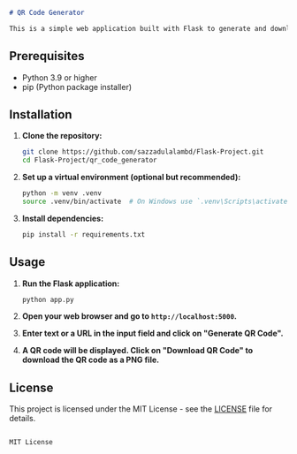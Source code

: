 

```markdown
# QR Code Generator

This is a simple web application built with Flask to generate and download QR codes based on user input.
```

## Prerequisites

- Python 3.9 or higher
- pip (Python package installer)

## Installation


1. **Clone the repository:**

   ```bash
   git clone https://github.com/sazzadulalambd/Flask-Project.git
   cd Flask-Project/qr_code_generator
   ```

2. **Set up a virtual environment (optional but recommended):**

   ```bash
   python -m venv .venv
   source .venv/bin/activate  # On Windows use `.venv\Scripts\activate`
   ```

3. **Install dependencies:**

   ```bash
   pip install -r requirements.txt
   ```

## Usage

1. **Run the Flask application:**

   ```bash
   python app.py
   ```

2. **Open your web browser and go to `http://localhost:5000`.**

3. **Enter text or a URL in the input field and click on "Generate QR Code".**

4. **A QR code will be displayed. Click on "Download QR Code" to download the QR code as a PNG file.**

## License

This project is licensed under the MIT License - see the [LICENSE](LICENSE) file for details.
```

MIT License